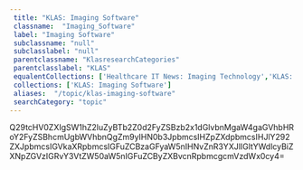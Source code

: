 ```yaml
--- 
 title: "KLAS: Imaging Software" 
 classname:  "Imaging_Software" 
 label: "Imaging Software" 
 subclassname: "null" 
 subclasslabel: "null" 
 parentclassname: "KlasresearchCategories" 
 parentclasslabel: "KLAS" 
 equalentCollections: ['Healthcare IT News: Imaging Technology','KLAS: Advanced Visualization'] 
 collections: ['KLAS: Imaging Software']
 aliases:  "/topic/klas-imaging-software"  
 searchCategory: "topic" 
---
```

Q29tcHV0ZXIgSW1hZ2luZyBTb2Z0d2FyZSBzb2x1dGlvbnMgaW4gaGVhbHRoY2FyZSBhcmUgbWVhbnQgZm9yIHN0b3JpbmcsIHZpZXdpbmcsIHJlY292ZXJpbmcsIGVkaXRpbmcsIGFuZCBzaGFyaW5nIHNvZnR3YXJlIGltYWdlcyBiZXNpZGVzIGRvY3VtZW50aW5nIGFuZCByZXBvcnRpbmcgcmVzdWx0cy4=